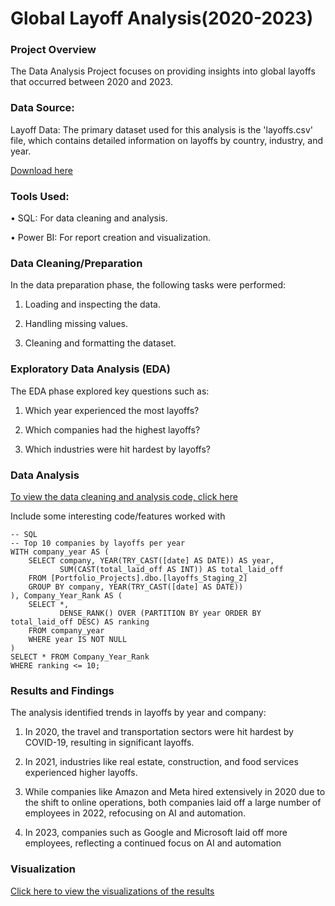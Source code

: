 # Global Layoff Analysis(2020-2023)


### Project Overview

The Data Analysis Project focuses on providing insights into global layoffs that occurred between 2020 and 2023.


### Data Source:

Layoff Data: The primary dataset used for this analysis is the 'layoffs.csv' file, which contains detailed information on layoffs by country, industry, and year.

[Download here](https://github.com/AlexTheAnalyst/Excel-Tutorial/blob/main/Data%20Cleaning%20Excel%20Tutorial.xlsx)


### Tools Used:

•	SQL: For data cleaning and analysis.

•	Power BI: For report creation and visualization.


### Data Cleaning/Preparation

In the data preparation phase, the following tasks were performed:

1.	Loading and inspecting the data.
	
2.	Handling missing values.
	
3.	Cleaning and formatting the dataset.


### Exploratory Data Analysis (EDA)

The EDA phase explored key questions such as:

1.	Which year experienced the most layoffs?
   
2.	Which companies had the highest layoffs?
   
3.	Which industries were hit hardest by layoffs?


### Data Analysis

[To view the data cleaning and analysis code, click here](https://github.com/Indumathi12/Sql_Projects/blob/main/sql_Portfolio_Projects_code.txt)

Include some interesting code/features worked with

```
-- SQL
-- Top 10 companies by layoffs per year
WITH company_year AS (
    SELECT company, YEAR(TRY_CAST([date] AS DATE)) AS year, 
           SUM(CAST(total_laid_off AS INT)) AS total_laid_off 
    FROM [Portfolio_Projects].dbo.[layoffs_Staging_2]
    GROUP BY company, YEAR(TRY_CAST([date] AS DATE))
), Company_Year_Rank AS (
    SELECT *, 
           DENSE_RANK() OVER (PARTITION BY year ORDER BY total_laid_off DESC) AS ranking
    FROM company_year
    WHERE year IS NOT NULL
)
SELECT * FROM Company_Year_Rank
WHERE ranking <= 10;
```

### Results and Findings

The analysis identified trends in layoffs by year and company:

1.	In 2020, the travel and transportation sectors were hit hardest by COVID-19, resulting in significant layoffs.

2.	In 2021, industries like real estate, construction, and food services experienced higher layoffs.

3.	While companies like Amazon and Meta hired extensively in 2020 due to the shift to online operations, both companies laid off a large number of employees in 2022, refocusing on AI and automation.

4.	In 2023, companies such as Google and Microsoft laid off more employees, reflecting a continued focus on AI and automation

### Visualization

[Click here to view the visualizations of the results](https://github.com/Indumathi12/Sql_Projects/blob/main/portfolio_bi_report1%20(3).pdf)



